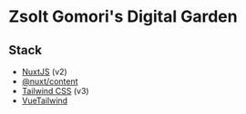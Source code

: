 # Zsolt Gomori's Digital Garden

## Stack

- [NuxtJS](https://nuxtjs.org/) (v2)
- [@nuxt/content](https://content.nuxtjs.org/)
- [Tailwind CSS](https://tailwindcss.com/) (v3)
- [VueTailwind](https://www.vue-tailwind.com/)
